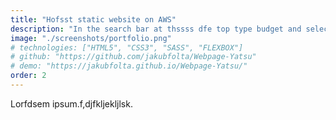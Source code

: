 ```yaml
---
title: "Hofsst static website on AWS"
description: "In the search bar at thssss dfe top type budget and select AWS Budgets. On the next page select Create budget. Now as a Budget setup select Use"
image: "./screenshots/portfolio.png"
# technologies: ["HTML5", "CSS3", "SASS", "FLEXBOX"]
# github: "https://github.com/jakubfolta/Webpage-Yatsu"
# demo: "https://jakubfolta.github.io/Webpage-Yatsu/"
order: 2
---
```

Lorfdsem ipsum.f,djfkljekljlsk.